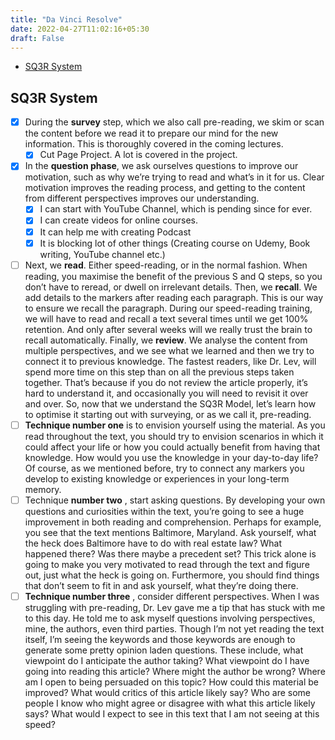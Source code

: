 ```yaml
---
title: "Da Vinci Resolve"
date: 2022-04-27T11:02:16+05:30
draft: False
---
```



- [SQ3R System](#sq3r-system)

## SQ3R System

- [x] During the **survey** step, which we also call pre-reading, we skim or scan the content before we read it to prepare our mind for the new information. This is thoroughly covered in the coming lectures.
  - [x] Cut Page Project. A lot is covered in the project.
- [x] In the **question phase**, we ask ourselves questions to improve our motivation, such as why we’re trying to read and what’s in it for us. Clear motivation improves the reading process, and getting to the content from different perspectives improves our understanding.
  - [x] I can start with YouTube Channel, which is pending since for ever.
  - [x] I can create videos for online courses.
  - [x] It can help me with creating Podcast 
  - [x] It is  blocking lot of other things (Creating course on Udemy, Book writing, YouTube channel etc.)
- [ ] Next, we **read**. Either speed-reading, or in the normal fashion. When reading, you maximise the benefit of the previous S and Q steps, so you don’t have to reread, or dwell on irrelevant details. Then, we **recall**. We add details to the markers after reading each paragraph. This is our way to ensure we recall the paragraph. During our speed-reading training, we will have to read and recall a text several times until we get 100% retention. And only after several weeks will we really trust the brain to recall automatically. Finally, we **review**. We analyse the content from multiple perspectives, and we see what we learned and then we try to connect it to previous knowledge. The fastest readers, like Dr. Lev, will spend more time on this step than on all the previous steps taken together. That’s because if you do not review the article properly, it’s hard to understand it, and occasionally you will need to revisit it over and over. So, now that we understand the SQ3R Model, let’s learn how to optimise it starting out with surveying, or as we call it, pre-reading.
- [ ] **Technique number one** is to envision yourself using the material. As you read throughout the text, you should try to envision scenarios in which it could affect your life or how you could actually benefit from having that knowledge. How would you use the knowledge in your day-to-day life? Of course, as we mentioned before, try to connect any markers you develop to existing knowledge or experiences in your long-term memory.
- [ ] Technique **number two** , start asking questions. By developing your own questions and curiosities within the text, you’re going to see a huge improvement in both reading and comprehension. Perhaps for example, you see that the text mentions Baltimore, Maryland. Ask yourself, what the heck does Baltimore have to do with real estate law? What happened there? Was there maybe a precedent set? This trick alone is going to make you very motivated to read through the text and figure out, just what the heck is going on. Furthermore, you should find things that don’t seem to fit in and ask yourself, what they’re doing there.
- [ ] **Technique number three** , consider different perspectives. When I was struggling with pre-reading, Dr. Lev gave me a tip that has stuck with me to this day. He told me to ask myself questions involving perspectives, mine, the authors, even third parties. Though I’m not yet reading the text itself, I’m seeing the keywords and those keywords are enough to generate some pretty opinion laden questions. These include, what viewpoint do I anticipate the author taking? What viewpoint do I have going into reading this article? Where might the author be wrong? Where am I open to being persuaded on this topic? How could this material be improved? What would critics of this article likely say? Who are some people I know who might agree or disagree with what this article likely says? What would I expect to see in this text that I am not seeing at this speed?
